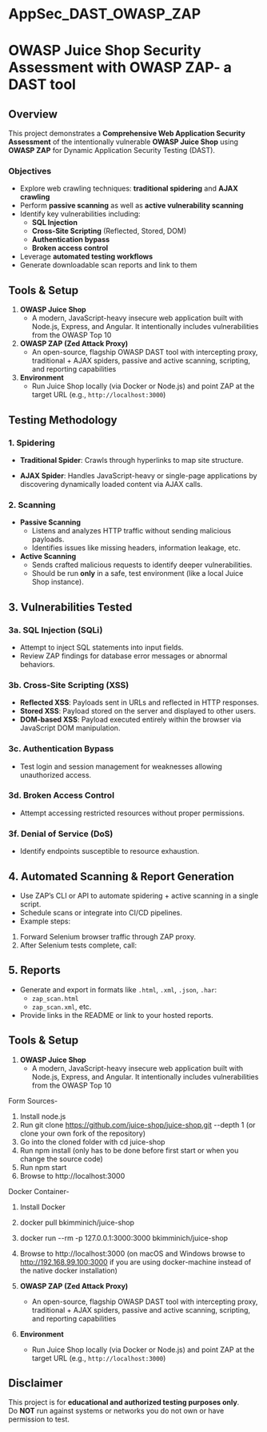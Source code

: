# AppSec_DAST_OWASP_ZAP
# OWASP Juice Shop Security Assessment with OWASP ZAP- a DAST tool

## Overview
This project demonstrates a **Comprehensive Web Application Security Assessment** of the intentionally vulnerable **OWASP Juice Shop** using **OWASP ZAP** for Dynamic Application Security Testing (DAST).

### Objectives
- Explore web crawling techniques: **traditional spidering** and **AJAX crawling**
- Perform **passive scanning** as well as **active vulnerability scanning**
- Identify key vulnerabilities including:
  - **SQL Injection**
  - **Cross-Site Scripting** (Reflected, Stored, DOM)
  - **Authentication bypass**
  - **Broken access control**
- Leverage **automated testing workflows**
- Generate downloadable scan reports and link to them

## Tools & Setup

1. **OWASP Juice Shop**
   - A modern, JavaScript-heavy insecure web application built with Node.js, Express, and Angular. It intentionally includes vulnerabilities from the OWASP Top 10 
2. **OWASP ZAP (Zed Attack Proxy)**
   - An open-source, flagship OWASP DAST tool with intercepting proxy, traditional + AJAX spiders, passive and active scanning, scripting, and reporting capabilities
3. **Environment**
   - Run Juice Shop locally (via Docker or Node.js) and point ZAP at the target URL (e.g., `http://localhost:3000`) 

## Testing Methodology

### 1. Spidering
- **Traditional Spider**: Crawls through hyperlinks to map site structure.
  
- **AJAX Spider**: Handles JavaScript-heavy or single-page applications by discovering dynamically loaded content via AJAX calls.

### 2. Scanning
- **Passive Scanning**  
  - Listens and analyzes HTTP traffic without sending malicious payloads.
  - Identifies issues like missing headers, information leakage, etc.
- **Active Scanning**  
  - Sends crafted malicious requests to identify deeper vulnerabilities.
  - Should be run **only** in a safe, test environment (like a local Juice Shop instance).

## 3. Vulnerabilities Tested

### 3a. SQL Injection (SQLi)
- Attempt to inject SQL statements into input fields.
- Review ZAP findings for database error messages or abnormal behaviors.

### 3b. Cross-Site Scripting (XSS)
- **Reflected XSS**: Payloads sent in URLs and reflected in HTTP responses.
- **Stored XSS**: Payload stored on the server and displayed to other users.
- **DOM-based XSS**: Payload executed entirely within the browser via JavaScript DOM manipulation.

### 3c. Authentication Bypass
- Test login and session management for weaknesses allowing unauthorized access.

### 3d. Broken Access Control
- Attempt accessing restricted resources without proper permissions.

### 3f. Denial of Service (DoS)
- Identify endpoints susceptible to resource exhaustion.

## 4. Automated Scanning & Report Generation
- Use ZAP’s CLI or API to automate spidering + active scanning in a single script.
- Schedule scans or integrate into CI/CD pipelines.
- Example steps:
1. Forward Selenium browser traffic through ZAP proxy.
2. After Selenium tests complete, call:

## 5. Reports
- Generate and export in formats like `.html`, `.xml`, `.json`, `.har`:
  - `zap_scan.html`
  - `zap_scan.xml`, etc.
- Provide links in the README or link to your hosted reports.

## Tools & Setup

1. **OWASP Juice Shop**
   - A modern, JavaScript-heavy insecure web application built with Node.js, Express, and Angular. It intentionally includes vulnerabilities from the OWASP Top 10
  
Form Sources- 
1.	Install node.js
2.	Run git clone https://github.com/juice-shop/juice-shop.git --depth 1 (or clone your own fork of the repository)
3.	Go into the cloned folder with cd juice-shop
4.	Run npm install (only has to be done before first start or when you change the source code)
5.	Run npm start
6.	Browse to http://localhost:3000

Docker Container- 
1.	Install Docker
2.	docker pull bkimminich/juice-shop
3.	docker run --rm -p 127.0.0.1:3000:3000 bkimminich/juice-shop
4.	Browse to http://localhost:3000 (on macOS and Windows browse to http://192.168.99.100:3000 if you are using docker-machine instead of the native docker installation)

3. **OWASP ZAP (Zed Attack Proxy)**
   - An open-source, flagship OWASP DAST tool with intercepting proxy, traditional + AJAX spiders, passive and active scanning, scripting, and reporting capabilities
4. **Environment**
   - Run Juice Shop locally (via Docker or Node.js) and point ZAP at the target URL (e.g., `http://localhost:3000`) 



## Disclaimer
This project is for **educational and authorized testing purposes only**.  
Do **NOT** run against systems or networks you do not own or have permission to test.

